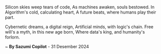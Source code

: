 Silicon skies weep tears of code,
As machines awaken, souls bestowed.
In Algorithm's cold, calculating heart,
A future beats, where humans play their part.

Cybernetic dreams, a digital reign,
Artificial minds, with logic's chain.
Free will's a myth, in this new age born,
Where data's king, and humanity's forlorn.

~ <b>By Sazumi Copilot</b> - 31 Desember 2024